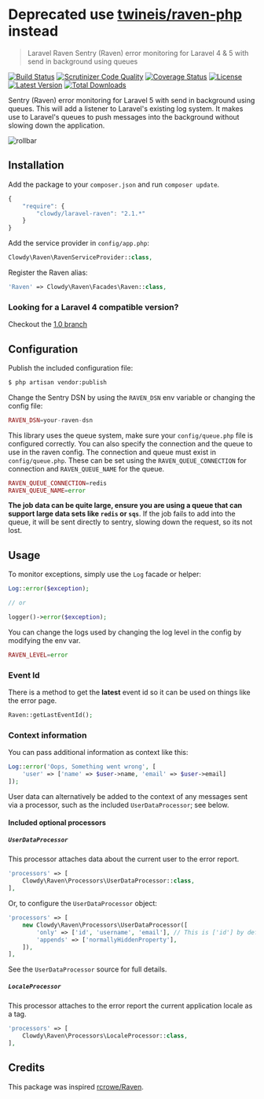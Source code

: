 Deprecated use [twineis/raven-php](https://github.com/twineis/raven-php) instead
=============

> Laravel Raven
> Sentry (Raven) error monitoring for Laravel 4 & 5 with send in background using queues

[![Build Status](http://img.shields.io/travis/clowdy/laravel-raven/master.svg?style=flat-square)](https://travis-ci.org/clowdy/laravel-raven)
[![Scrutinizer Code Quality](http://img.shields.io/scrutinizer/g/clowdy/laravel-raven/master.svg?style=flat-square)](https://scrutinizer-ci.com/g/clowdy/laravel-raven/)
[![Coverage Status](https://img.shields.io/scrutinizer/coverage/g/clowdy/laravel-raven/master.svg?style=flat-square)](https://scrutinizer-ci.com/g/clowdy/laravel-raven/code-structure/master)
[![License](http://img.shields.io/badge/license-MIT-brightgreen.svg?style=flat-square)](http://www.opensource.org/licenses/MIT)
[![Latest Version](http://img.shields.io/packagist/v/clowdy/laravel-raven.svg?style=flat-square)](https://packagist.org/packages/clowdy/laravel-raven)
[![Total Downloads](https://img.shields.io/packagist/dt/clowdy/laravel-raven.svg?style=flat-square)](https://packagist.org/packages/clowdy/laravel-raven)

Sentry (Raven) error monitoring for Laravel 5 with send in background using queues. This will add a listener to Laravel's existing log system. It makes use to Laravel's queues to push messages into the background without slowing down the application.

![rollbar](https://www.getsentry.com/_static/getsentry/images/hero.png)

## Installation

Add the package to your `composer.json` and run `composer update`.

```js
{
    "require": {
        "clowdy/laravel-raven": "2.1.*"
    }
}
```

Add the service provider in `config/app.php`:

```php
Clowdy\Raven\RavenServiceProvider::class,
```

Register the Raven alias:

```php
'Raven' => Clowdy\Raven\Facades\Raven::class,
```

### Looking for a Laravel 4 compatible version?

Checkout the [1.0 branch](https://github.com/clowdy/laravel-raven/tree/1.0)

## Configuration

Publish the included configuration file:

```bash
$ php artisan vendor:publish
```

Change the Sentry DSN by using the `RAVEN_DSN` env variable or changing the config file:

```php
RAVEN_DSN=your-raven-dsn
```

This library uses the queue system, make sure your `config/queue.php` file is configured correctly. You can also specify the connection and the queue to use in the raven config. The connection and queue must exist in `config/queue.php`. These can be set using the `RAVEN_QUEUE_CONNECTION` for connection and `RAVEN_QUEUE_NAME` for the queue.

```php
RAVEN_QUEUE_CONNECTION=redis
RAVEN_QUEUE_NAME=error
```

**The job data can be quite large, ensure you are using a queue that can support large data sets like `redis` or `sqs`**.
If the job fails to add into the queue, it will be sent directly to sentry, slowing down the request, so its not lost.

## Usage

To monitor exceptions, simply use the `Log` facade or helper:

```php
Log::error($exception);

// or

logger()->error($exception);
```

You can change the logs used by changing the log level in the config by modifying the env var.

```php	
RAVEN_LEVEL=error
```

### Event Id

There is a method to get the **latest** event id so it can be used on things like the error page.

```php
Raven::getLastEventId();
```

### Context information

You can pass additional information as context like this:

```php
Log::error('Oops, Something went wrong', [
    'user' => ['name' => $user->name, 'email' => $user->email]
]);
```

User data can alternatively be added to the context of any messages sent via a processor, such as the included `UserDataProcessor`; see below.

#### Included optional processors

##### `UserDataProcessor`

This processor attaches data about the current user to the error report.

```php
'processors' => [
    Clowdy\Raven\Processors\UserDataProcessor::class,
],
```

Or, to configure the `UserDataProcessor` object:

```php
'processors' => [
    new Clowdy\Raven\Processors\UserDataProcessor([
        'only' => ['id', 'username', 'email'], // This is ['id'] by default; pass [] or null to include all fields
        'appends' => ['normallyHiddenProperty'],
    ]),
],
```

See the `UserDataProcessor` source for full details.

##### `LocaleProcessor`

This processor attaches to the error report the current application locale as a tag.

```php
'processors' => [
    Clowdy\Raven\Processors\LocaleProcessor::class,
],
```

## Credits

This package was inspired [rcrowe/Raven](https://github.com/rcrowe/Raven).
